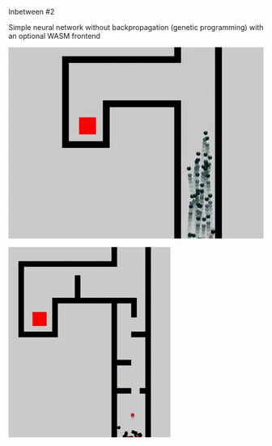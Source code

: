 Inbetween #2

Simple neural network without backpropagation (genetic programming) with an optional WASM frontend

![gif](https://raw.githubusercontent.com/frizinak/inbetween-go-wasm-ai/master/screen.gif)

![gif](https://raw.githubusercontent.com/frizinak/inbetween-go-wasm-ai/master/screen2.gif)

